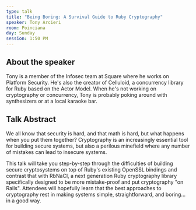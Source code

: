```yaml
---
type: talk
title: "Being Boring: A Survival Guide to Ruby Cryptography"
speaker: Tony Arcieri
room: Poinciana
day: Sunday
session: 1:50 PM
---
```


## About the speaker

Tony is a member of the Infosec team at Square where he works on Platform Security. He's also the creator of Celluloid, a concurrency library for Ruby based on the Actor Model. When he's not working on cryptography or concurrency, Tony is probably poking around with synthesizers or at a local karaoke bar.

## Talk Abstract

We all know that security is hard, and that math is hard, but what happens when you put them together? Cryptography is an increasingly essential tool for building secure systems, but also a perilous minefield where any number of mistakes can lead to insecure systems.

This talk will take you step-by-step through the difficulties of building secure cryptosystems on top of Ruby's existing OpenSSL bindings and contrast that with RbNaCl, a next generation Ruby cryptography library specifically designed to be more mistake-proof and put cryptography "on Rails". Attendees will hopefully learn that the best approaches to cryptography rest in making systems simple, straightforward, and boring... in a good way.
